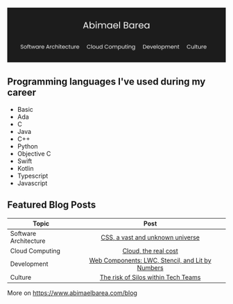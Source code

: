 ![Header](main.png)

## Programming languages I've used during my career 

- Basic
- Ada
- C
- Java
- C++
- Python
- Objective C
- Swift
- Kotlin
- Typescript
- Javascript

## Featured Blog Posts

| Topic | Post |
|---- | :----: |
| Software Architecture |[CSS, a vast and unknown universe](https://www.abimaelbarea.com/blog/css) |
| Cloud Computing | [Cloud, the real cost](https://www.abimaelbarea.com/blog/cloud-cost)  |
| Development | [Web Components: LWC, Stencil, and Lit by Numbers](https://medium.com/front-end-weekly/web-components-lwc-stencil-and-lit-by-numbers-b158efcf82f7) |
| Culture | [The risk of Silos within Tech Teams](https://www.abimaelbarea.com/blog/tech-silos) |

More on https://www.abimaelbarea.com/blog

